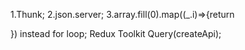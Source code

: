1.Thunk;
2.json.server;
3.array.fill(0).map((_.i)=>{return <div key={i}></div>}) instead for loop;
Redux Toolkit Query(createApi);